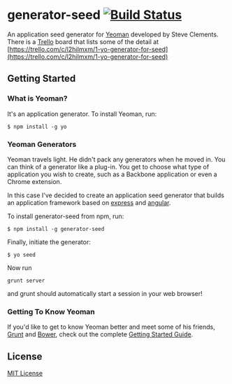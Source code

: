 # generator-seed [![Build Status](https://secure.travis-ci.org/Original-Eye/generator-seed.png?branch=master)](https://travis-ci.org/Original-Eye/generator-seed)

An application seed generator for [Yeoman](http://yeoman.io) developed by Steve Clements. There is a [Trello](https://trello.com) board that lists some of the detail at [https://trello.com/c/l2hiImxm/1-yo-generator-for-seed](https://trello.com/c/l2hiImxm/1-yo-generator-for-seed)


## Getting Started

### What is Yeoman?

It's an application generator. To install Yeoman, run:

```
$ npm install -g yo
```

### Yeoman Generators

Yeoman travels light. He didn't pack any generators when he moved in. You can think of a generator like a plug-in. You get to choose what type of application you wish to create, such as a Backbone application or even a Chrome extension.

In this case I've decided to create an application seed generator that builds an application framework based on [express](https://expressjs.com) and [angular](https://angularjs.org). 

To install generator-seed from npm, run:

```
$ npm install -g generator-seed
```

Finally, initiate the generator:

```
$ yo seed
```

Now run
```
grunt server
```
and grunt should automatically start a session in your web browser!


### Getting To Know Yeoman

If you'd like to get to know Yeoman better and meet some of his friends, [Grunt](http://gruntjs.com) and [Bower](http://bower.io), check out the complete [Getting Started Guide](https://github.com/yeoman/yeoman/wiki/Getting-Started).


## License

[MIT License](http://en.wikipedia.org/wiki/MIT_License)
